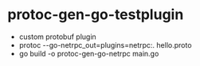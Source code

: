 # protoc-gen-go-testplugin
- custom protobuf plugin
- protoc --go-netrpc_out=plugins=netrpc:. hello.proto
- go build -o protoc-gen-go-netrpc main.go
